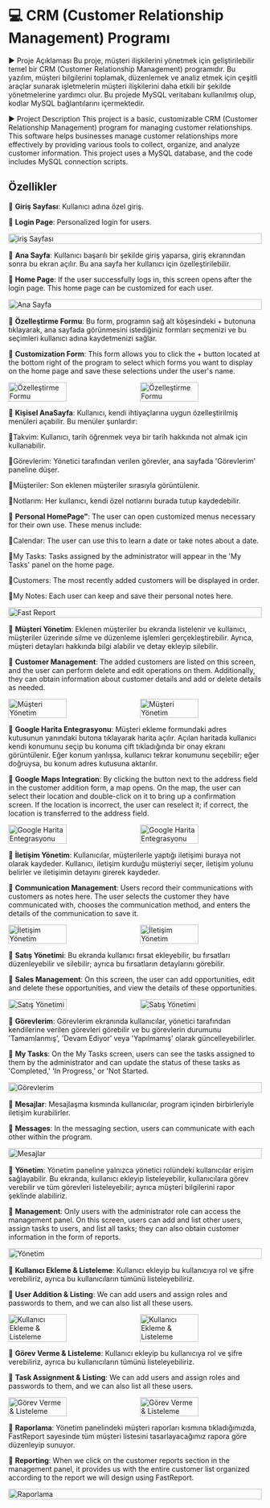 # 💻 CRM (Customer Relationship Management) Programı

▶️ Proje Açıklaması
Bu proje, müşteri ilişkilerini yönetmek için geliştirilebilir temel bir CRM (Customer Relationship Management) programıdır. Bu yazılım, müşteri bilgilerini toplamak, düzenlemek ve analiz etmek için çeşitli araçlar sunarak işletmelerin müşteri ilişkilerini daha etkili bir şekilde yönetmelerine yardımcı olur. Bu projede MySQL veritabanı kullanılmış olup, kodlar MySQL bağlantılarını içermektedir.

▶️ Project Description
This project is a basic, customizable CRM (Customer Relationship Management) program for managing customer relationships. This software helps businesses manage customer relationships more effectively by providing various tools to collect, organize, and analyze customer information. This project uses a MySQL database, and the code includes MySQL connection scripts.

## Özellikler
🔶 **Giriş Sayfası**: Kullanıcı adına özel giriş.

🔷 **Login Page**: Personalized login for users.

<div style="display: flex; flex-direction: row; justify-content: space-between;">
    <img src="screenshots/1giris.png" alt="iriş Sayfası" style="width: 100%;" />
</div>

🔶 **Ana Sayfa**: Kullanıcı başarılı bir şekilde giriş yaparsa, giriş ekranından sonra bu ekran açılır. Bu ana sayfa her kullanıcı için özelleştirilebilir.

🔷 **Home Page**: If the user successfully logs in, this screen opens after the login page. This home page can be customized for each user.

<div style="display: flex; flex-direction: row; justify-content: space-between;">
    <img src="screenshots/2anasayfa.png" alt="Ana Sayfa" style="width: 100%;" />
</div>

🔶 **Özelleştirme Formu**: Bu form, programın sağ alt köşesindeki + butonuna tıklayarak, ana sayfada görünmesini istediğiniz formları seçmenizi ve bu seçimleri kullanıcı adına kaydetmenizi sağlar.

🔷 **Customization Form**: This form allows you to click the + button located at the bottom right of the program to select which forms you want to display on the home page and save these selections under the user's name.

<div style="display: flex; flex-direction: row; justify-content: space-between;">
    <img src="screenshots/3özelanasayfa.png" alt="Özelleştirme Formu" style="width: 48%; margin-right: 2%;" />
    <img src="screenshots/4özelanasayfa2.png" alt="Özelleştirme Formu" style="width: 48%;" />
</div>

🔶 **Kişisel AnaSayfa**: Kullanıcı, kendi ihtiyaçlarına uygun özelleştirilmiş menüleri açabilir. Bu menüler şunlardır:

🔴Takvim: Kullanıcı, tarih öğrenmek veya bir tarih hakkında not almak için kullanabilir.

🔴Görevlerim: Yönetici tarafından verilen görevler, ana sayfada 'Görevlerim' paneline düşer.

🔴Müşteriler: Son eklenen müşteriler sırasıyla görüntülenir.

🔴Notlarım: Her kullanıcı, kendi özel notlarını burada tutup kaydedebilir.


🔷 **Personal HomePage"**: The user can open customized menus necessary for their own use. These menus include:

🔵Calendar: The user can use this to learn a date or take notes about a date.

🔵My Tasks: Tasks assigned by the administrator will appear in the 'My Tasks' panel on the home page.

🔵Customers: The most recently added customers will be displayed in order.

🔵My Notes: Each user can keep and save their personal notes here.

<div style="display: flex; flex-direction: row; justify-content: space-between;">
    <img src="screenshots/5özelanasayfa3.png" alt="Fast Report" style="width: 100%;" />
</div>

🔶 **Müşteri Yönetim**: Eklenen müşteriler bu ekranda listelenir ve kullanıcı, müşteriler üzerinde silme ve düzenleme işlemleri gerçekleştirebilir. Ayrıca, müşteri detayları hakkında bilgi alabilir ve detay ekleyip silebilir.

🔷 **Customer Management**: The added customers are listed on this screen, and the user can perform delete and edit operations on them. Additionally, they can obtain information about customer details and add or delete details as needed.

<div style="display: flex; flex-direction: row; justify-content: space-between;">
    <img src="screenshots/6müşteriler.png" alt="Müşteri Yönetim" style="width: 48%; margin-right: 2%;" />
    <img src="screenshots/7müşteriekle.png" alt="Müşteri Yönetim" style="width: 48%;" />
</div>

🔶 **Google Harita Entegrasyonu**: Müşteri ekleme formundaki adres kutusunun yanındaki butona tıklayarak harita açılır. Açılan haritada kullanıcı kendi konumunu seçip bu konuma çift tıkladığında bir onay ekranı görüntülenir. Eğer konum yanlışsa, kullanıcı tekrar konumunu seçebilir; eğer doğruysa, bu konum adres kutusuna aktarılır.

🔷 **Google Maps Integration**: By clicking the button next to the address field in the customer addition form, a map opens. On the map, the user can select their location and double-click on it to bring up a confirmation screen. If the location is incorrect, the user can reselect it; if correct, the location is transferred to the address field.

<div style="display: flex; flex-direction: row; justify-content: space-between;">
    <img src="screenshots/8konumseçme.png" alt="Google Harita Entegrasyonu" style="width: 48%; margin-right: 2%;" />
    <img src="screenshots/9konumdoğrulama.png" alt="Google Harita Entegrasyonu" style="width: 48%;" />
</div>

🔶 **İletişim Yönetim**: Kullanıcılar, müşterilerle yaptığı iletişimi buraya not olarak kaydeder. Kullanıcı, iletişim kurduğu müşteriyi seçer, iletişim yolunu belirler ve iletişimin detayını girerek kaydeder.

🔷 **Communication Management**: Users record their communications with customers as notes here. The user selects the customer they have communicated with, chooses the communication method, and enters the details of the communication to save it.

<div style="display: flex; flex-direction: row; justify-content: space-between;">
    <img src="screenshots/11iletişimekle.png" alt="İletişim Yönetim" style="width: 48%; margin-right: 2%;" />
    <img src="screenshots/12iletişimekle2.png" alt="İletişim Yönetim" style="width: 48%;" />
</div>

🔶 **Satış Yönetimi**: Bu ekranda kullanıcı fırsat ekleyebilir, bu fırsatları düzenleyebilir ve silebilir; ayrıca bu fırsatların detaylarını görebilir.

🔷 **Sales Management**: On this screen, the user can add opportunities, edit and delete these opportunities, and view the details of these opportunities.

<div style="display: flex; flex-direction: row; justify-content: space-between;">
    <img src="screenshots/13satış.png" alt="Satış Yönetimi" style="width: 48%; margin-right: 2%;" />
    <img src="screenshots/14fırsatekle.png" alt="Satış Yönetimi" style="width: 48%;" />
</div>

🔶 **Görevlerim**: Görevlerim ekranında kullanıcılar, yönetici tarafından kendilerine verilen görevleri görebilir ve bu görevlerin durumunu 'Tamamlanmış', 'Devam Ediyor' veya 'Yapılmamış' olarak güncelleyebilirler.

🔷 **My Tasks**: On the My Tasks screen, users can see the tasks assigned to them by the administrator and can update the status of these tasks as 'Completed,' 'In Progress,' or 'Not Started.

<div style="display: flex; flex-direction: row; justify-content: space-between;">
    <img src="screenshots/15görevlerim.png" alt="Görevlerim" style="width: 100%;" />
</div>

🔶 **Mesajlar**: Mesajlaşma kısmında kullanıcılar, program içinden birbirleriyle iletişim kurabilirler.

🔷 **Messages**: In the messaging section, users can communicate with each other within the program.

<div style="display: flex; flex-direction: row; justify-content: space-between;">
    <img src="screenshots/16mesajlar.png" alt="Mesajlar" style="width: 100%;" />
</div>

🔶 **Yönetim**: Yönetim paneline yalnızca yönetici rolündeki kullanıcılar erişim sağlayabilir. Bu ekranda, kullanıcı ekleyip listeleyebilir, kullanıcılara görev verebilir ve tüm görevleri listeleyebilir; ayrıca müşteri bilgilerini rapor şeklinde alabiliriz.

🔷 **Management**: Only users with the administrator role can access the management panel. On this screen, users can add and list other users, assign tasks to users, and list all tasks; they can also obtain customer information in the form of reports.

<div style="display: flex; flex-direction: row; justify-content: space-between;">
    <img src="screenshots/17yönetim.png" alt="Yönetim" style="width: 100%;" />
</div>

🔶 **Kullanıcı Ekleme & Listeleme**: Kullanıcı ekleyip bu kullanıcıya rol ve şifre verebiliriz, ayrıca bu kullanıcıların tümünü listeleyebiliriz.

🔷 **User Addition & Listing**: We can add users and assign roles and passwords to them, and we can also list all these users.

<div style="display: flex; flex-direction: row; justify-content: space-between;">
    <img src="screenshots/18kullanıcıekle.png" alt="Kullanıcı Ekleme & Listeleme" style="width: 48%; margin-right: 2%;" />
    <img src="screenshots/19kullanıcılistele.png" alt="Kullanıcı Ekleme & Listeleme" style="width: 48%;" />
</div>

🔶 **Görev Verme & Listeleme**: Kullanıcı ekleyip bu kullanıcıya rol ve şifre verebiliriz, ayrıca bu kullanıcıların tümünü listeleyebiliriz.

🔷 **Task Assignment & Listing**: We can add users and assign roles and passwords to them, and we can also list all these users.

<div style="display: flex; flex-direction: row; justify-content: space-between;">
    <img src="screenshots/20görevver.png" alt="Görev Verme & Listeleme" style="width: 48%; margin-right: 2%;" />
    <img src="screenshots/21görevlistele.png" alt="Görev Verme & Listeleme" style="width: 48%;" />
</div>

🔶 **Raporlama**: Yönetim panelindeki müşteri raporları kısmına tıkladığımızda, FastReport sayesinde tüm müşteri listesini tasarlayacağımız rapora göre düzenleyip sunuyor.

🔷 **Reporting**: When we click on the customer reports section in the management panel, it provides us with the entire customer list organized according to the report we will design using FastReport.

<div style="display: flex; flex-direction: row; justify-content: space-between;">
    <img src="screenshots/22raporlama.png" alt="Raporlama" style="width: 100%;" />
</div>

